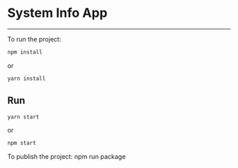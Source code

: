 # System Info App
<hr/>

To run the project:

```bash
npm install
```

or

```bash
yarn install
```

## Run 

```bash
yarn start
```

or

```bash
npm start
```

To publish the project:
npm run package
